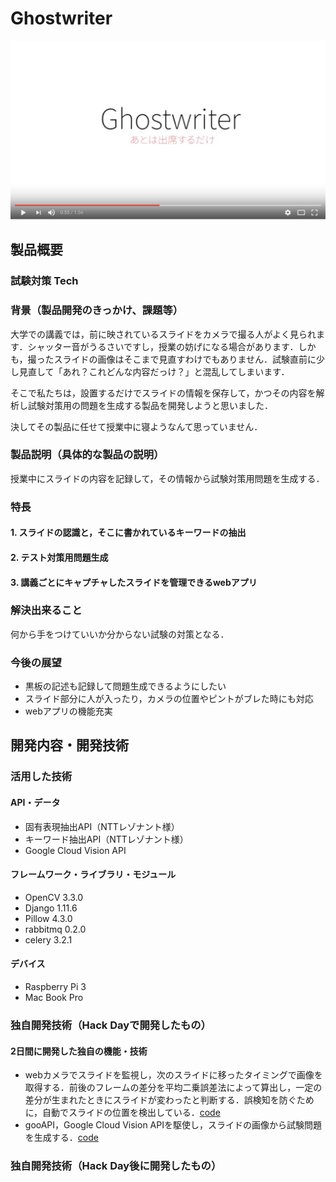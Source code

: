 # Ghostwriter
[![Ghostwriter](./resources/thumbnail.png)](https://www.youtube.com/watch?v=uViALDC-OAw&feature=youtu.be)

## 製品概要
### 試験対策 Tech

### 背景（製品開発のきっかけ、課題等）
大学での講義では，前に映されているスライドをカメラで撮る人がよく見られます．シャッター音がうるさいですし，授業の妨げになる場合があります．しかも，撮ったスライドの画像はそこまで見直すわけでもありません．試験直前に少し見直して「あれ？これどんな内容だっけ？」と混乱してしまいます．

そこで私たちは，設置するだけでスライドの情報を保存して，かつその内容を解析し試験対策用の問題を生成する製品を開発しようと思いました．

決してその製品に任せて授業中に寝ようなんて思っていません．

### 製品説明（具体的な製品の説明）
授業中にスライドの内容を記録して，その情報から試験対策用問題を生成する．

### 特長

#### 1. スライドの認識と，そこに書かれているキーワードの抽出

#### 2. テスト対策用問題生成

#### 3. 講義ごとにキャプチャしたスライドを管理できるwebアプリ

### 解決出来ること
何から手をつけていいか分からない試験の対策となる．

### 今後の展望
- 黒板の記述も記録して問題生成できるようにしたい
- スライド部分に人が入ったり，カメラの位置やピントがブレた時にも対応
- webアプリの機能充実

## 開発内容・開発技術
### 活用した技術
#### API・データ
* 固有表現抽出API（NTTレゾナント様）
* キーワード抽出API（NTTレゾナント様）
* Google Cloud Vision API

#### フレームワーク・ライブラリ・モジュール
* OpenCV 3.3.0
* Django 1.11.6
* Pillow 4.3.0
* rabbitmq 0.2.0
* celery 3.2.1

#### デバイス
* Raspberry Pi 3
* Mac Book Pro

### 独自開発技術（Hack Dayで開発したもの）
#### 2日間に開発した独自の機能・技術
* webカメラでスライドを監視し，次のスライドに移ったタイミングで画像を取得する．前後のフレームの差分を平均二乗誤差法によって算出し，一定の差分が生まれたときにスライドが変わったと判断する．誤検知を防ぐために，自動でスライドの位置を検出している．[code](https://github.com/jphacks/KB_1708/blob/master/webapp/ghostwriter/capture_lib/slidecapture.py)
* gooAPI，Google Cloud Vision APIを駆使し，スライドの画像から試験問題を生成する．[code](https://github.com/jphacks/KB_1708/blob/master/webapp/ghostwriter/capture_lib/generate_questions_from_images.py)

### 独自開発技術（Hack Day後に開発したもの）
